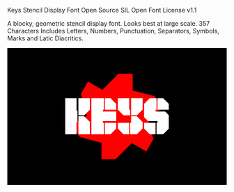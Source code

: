 Keys Stencil Display Font
Open Source
SIL Open Font License v1.1

A blocky, geometric stencil display font. Looks best at large scale. 357 Characters Includes Letters, Numbers, Punctuation, Separators, Symbols, Marks and Latic Diacritics.

![Keys Stencil Display Font Cover Image](https://github.com/jordanstephensen/keys-stencil/blob/master/Documentation/JS-Font-Keys-1.png)
